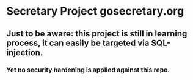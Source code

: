 # Secretary Project gosecretary.org

## Just to be aware: this project is still in learning process, it can easily be targeted via SQL-injection.

### Yet no security hardening is applied against this repo.

